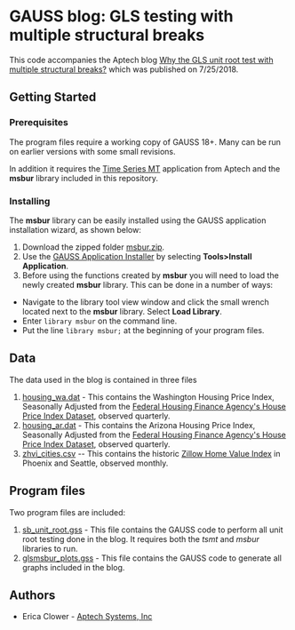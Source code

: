 # GAUSS blog: GLS testing with multiple structural breaks
This code accompanies the Aptech blog [Why the GLS unit root test with multiple
structural breaks?]( https://www.aptech.com/blog/the-changing-trend-in-home-values/) which was published on 7/25/2018.

## Getting Started
### Prerequisites
The program files require a working copy of GAUSS 18+. Many can be run on earlier versions with some small revisions.

In addition it requires the [Time Series MT](https://store.aptech.com/gauss-applications-category/time-series-mt.html) application from Aptech and the **msbur** library included in this repository.

### Installing
The **msbur** library can be easily installed using the GAUSS application installation wizard, as shown below:

1. Download the zipped folder [msbur.zip](msbur.zip).
2. Use the [GAUSS Application Installer](https://www.aptech.com/support/installation/using-the-applications-installer-wizard/) by selecting **Tools>Install Application**.
3. Before using the functions created by **msbur** you will need to load the newly created **msbur** library. This can be done in a number of ways:
  *   Navigate to the library tool view window and click the small wrench located next to the **msbur** library. Select **Load Library**.
  *  Enter `library msbur` on the command line.
  *  Put the line `library msbur;` at the beginning of your program files.

## Data
The data used in the blog is contained in three files

1. [housing_wa.dat](housing_wa.dat) - This contains the Washington Housing Price Index, Seasonally Adjusted from the [Federal Housing Finance Agency's House Price Index Dataset](https://www.fhfa.gov/DataTools/Downloads/Pages/House-Price-Index-Datasets.aspx), observed quarterly.  
2. [housing_ar.dat](housing_ar.dat) - This contains the Arizona Housing Price Index, Seasonally Adjusted from the [Federal Housing Finance Agency's House Price Index Dataset](https://www.fhfa.gov/DataTools/Downloads/Pages/House-Price-Index-Datasets.aspx), observed quarterly.
3. [zhvi_cities.csv](zhvi_cities.csv) -- This contains the historic [Zillow Home Value Index](https://www.zillow.com/research/data/) in Phoenix and Seattle, observed monthly.

## Program files
Two program files are included:
1. [sb_unit_root.gss](sb_unit_root.gss) - This file contains the GAUSS code to perform all unit root testing done in the blog. It requires both the *tsmt* and *msbur* libraries to run.
2. [glsmsbur_plots.gss](glsmsbur_plots.gss) - This file contains the GAUSS code to generate all graphs included in the blog.

## Authors
*  Erica Clower - [Aptech Systems, Inc](www.aptech.com)
